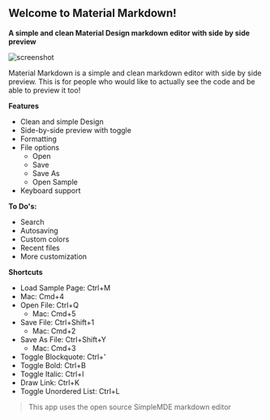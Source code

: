 ## Welcome to Material Markdown!
**A simple and clean Material Design markdown editor with side by side preview**

![screenshot](https://lh3.googleusercontent.com/bV6rFmBb9_-jiFztObWHyMg4Wijm8sgNqbIOMCqltWguhhsfnTUyvl2uYToe-1HxDYQFnEezFJQ=s1280-h800-e365-rw)

Material Markdown is a simple and clean markdown editor with side by side preview. This is for people who would like to actually see the code and be able to preview it too!

**Features**
- Clean and simple Design
- Side-by-side preview with toggle
- Formatting
- File options
  - Open
  - Save
  - Save As
  - Open Sample
- Keyboard support

**To Do's:**
- Search
- Autosaving
- Custom colors
- Recent files
- More customization

**Shortcuts**
- Load Sample Page: Ctrl+M
 - Mac: Cmd+4
- Open File: Ctrl+Q
	- Mac: Cmd+5
- Save File: Ctrl+Shift+1
	- Mac: Cmd+2
- Save As File: Ctrl+Shift+Y
	- Mac: Cmd+3
- Toggle Blockquote: Ctrl+'
- Toggle Bold: Ctrl+B
- Toggle Italic: Ctrl+I
- Draw Link: Ctrl+K
- Toggle Unordered List: Ctrl+L


> This app uses the open source SimpleMDE markdown editor